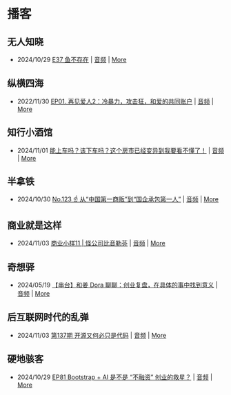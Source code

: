 # 播客

## 无人知晓
- 2024/10/29 [E37 鱼不存在](https://www.xiaoyuzhoufm.com/episode/6720836fbad346ebe6399017) | [音频](https://dts-api.xiaoyuzhoufm.com/track/611719d3cb0b82e1df0ad29e/6720836fbad346ebe6399017/media.xyzcdn.net/lu1L3ucT8gNS6cVyQe0K2Xfqu_ve.m4a) | [More](channels/%E6%97%A0%E4%BA%BA%E7%9F%A5%E6%99%93.md)

## 纵横四海
- 2022/11/30 [EP01. 再见爱人2：冷暴力，攻击狂，和爱的共同账户](https://www.ximalaya.com/sound/592716797) | [音频](https://aod.cos.tx.xmcdn.com/storages/26c6-audiofreehighqps/E9/4E/GKwRIUEHXOodAq7-QQHYdhCw-aacv2-48K.m4a) | [More](channels/%E7%BA%B5%E6%A8%AA%E5%9B%9B%E6%B5%B7.md)

## 知行小酒馆
- 2024/11/01 [能上车吗？该下车吗？这个房市已经变异到我要看不懂了！](https://www.xiaoyuzhoufm.com/episode/672391dacbe0e69c8b2992f4) | [音频](https://dts-api.xiaoyuzhoufm.com/track/6013f9f58e2f7ee375cf4216/672391dacbe0e69c8b2992f4/media.xyzcdn.net/lpiNoBrhUreYlBFGsYs_YyWdJJr_.m4a) | [More](channels/%E7%9F%A5%E8%A1%8C%E5%B0%8F%E9%85%92%E9%A6%86.md)

## 半拿铁
- 2024/10/30 [No.123 ☝️ 从“中国第一商贩”到“国企承包第一人”](https://www.ximalaya.com/sound/770040180) | [音频](https://tk.wavpub.com/WPDL_QnZNnseWmTLjyVrhKhmngcYSBaKVTzKpPzwCDbvaxppntuXUbRPPkDyUwe-de.m4a) | [More](channels/%E5%8D%8A%E6%8B%BF%E9%93%81.md)

## 商业就是这样
- 2024/11/03 [商业小样11 | 怪公司比音勒芬](https://www.ximalaya.com/sound/771222313) | [音频](https://aod.cos.tx.xmcdn.com/storages/ac4f-audiofreehighqps/AE/DD/GKwRIRwK_SedAD5EvQMpUb9l.m4a) | [More](channels/%E5%95%86%E4%B8%9A%E5%B0%B1%E6%98%AF%E8%BF%99%E6%A0%B7.md)

## 奇想驿
- 2024/05/19 [【串台】和姜 Dora 聊聊：创业复盘，在具体的事中找到意义](https://www.xiaoyuzhoufm.com/episode/664962d382b428eafd844366) | [音频](https://dts-api.xiaoyuzhoufm.com/track/6034daea97755b8fc9c66480/664962d382b428eafd844366/media.xyzcdn.net/llloyy2KoUURla1cgosxmkenwwHw.m4a) | [More](channels/%E5%A5%87%E6%83%B3%E9%A9%BF.md)

## 后互联网时代的乱弹
- 2024/11/03 [第137期 开源又何必只是代码](https://hosting.wavpub.cn/pie/ep137/) | [音频](https://tk.wavpub.com/WPDL_jTnsqJGuSaZpZbqyyQxVmVxXJkabefjjtcyPKgdRVZKpxgEGasRkqHRBKd-77.mp3) | [More](channels/%E5%90%8E%E4%BA%92%E8%81%94%E7%BD%91%E6%97%B6%E4%BB%A3%E7%9A%84%E4%B9%B1%E5%BC%B9.md)

## 硬地骇客
- 2024/10/29 [EP81 Bootstrap + AI 是不是 “不融资” 创业的救星？](https://www.xiaoyuzhoufm.com/episode/6720ffd9cbe0e69c8b9be17a) | [音频](https://dts-api.xiaoyuzhoufm.com/track/640ee2438be5d40013fe4a87/6720ffd9cbe0e69c8b9be17a/media.xyzcdn.net/luCkryvg-o6-xgIQqqaCFEXWYwJj.m4a) | [More](channels/%E7%A1%AC%E5%9C%B0%E9%AA%87%E5%AE%A2.md)

